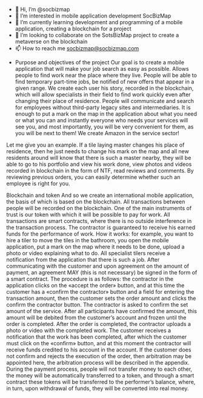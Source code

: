 - 👋 Hi, I’m @socbizmap
- 👀 I’m interested in mobile application development SocBizMap
- 🌱 I’m currently learning development and programming of a mobile application, creating a blockchain for a project
- 💞️ I’m looking to collaborate on the SotsBizMap project to create a metaverse on the blockchain
- 📫 How to reach me socbizmap@socbizmap.com

<!---
socbizmap/socbizmap is a ✨ special ✨ repository because its `README.md` (this file) appears on your GitHub profile.
You can click the Preview link to take a look at your changes.
--->
- Purpose and objectives of the project
Our goal is to create a mobile application that will make your job search as easy as possible. Allows people to find work near the place where they live. People will be able to find temporary part-time jobs, be notified of new offers that appear in a given range. We create each user his story, recorded in the blockchain, which will allow specialists in their field to find work quickly even after changing their place of residence. People will communicate and search for employees without third-party legacy sites and intermediaries. It is enough to put a mark on the map in the application about what you need or what you can and instantly everyone who needs your services will see you, and most importantly, you will be very convenient for them, as you will be next to them! We create Amazon in the service sector!

Let me give you an example. If a tile laying master changes his place of residence, then he just needs to change his mark on the map and all new residents around will know that there is such a master nearby, they will be able to go to his portfolio and view his work done, view photos and videos recorded in blockchain in the form of NTF, read reviews and comments. By reviewing previous orders, you can easily determine whether such an employee is right for you.

Blockchain and token
And so we create an international mobile application, the basis of which is based on the blockchain. All transactions between people will be recorded on the blockchain. One of the main instruments of trust is our token with which it will be possible to pay for work. All transactions are smart contracts, where there is no outside interference in the transaction process. The contractor is guaranteed to receive his earned funds for the performance of work.
How it works: for example, you want to hire a tiler to move the tiles in the bathroom, you open the mobile application, put a mark on the map where it needs to be done, upload a photo or video explaining what to do. All specialist tilers receive a notification from the application that there is such a job. After communicating with the customer and upon agreement on the amount of payment, an agreement MAY (this is not necessary) be signed in the form of a smart contract. The procedure is as follows: the contractor in the application clicks on the «accept the order» button, and at this time the customer has a «confirm the contractor» button and a field for entering the transaction amount, then the customer sets the order amount and clicks the confirm the contractor button. The contractor is asked to confirm the set amount of the service. After all participants have confirmed the amount, this amount will be debited from the customer’s account and frozen until the order is completed. After the order is completed, the contractor uploads a photo or video with the completed work. The customer receives a notification that the work has been completed, after which the customer must click on the «confirm» button, and at this moment the contractor will receive funds credited to his account in the account. If the customer does not confirm and rejects the execution of the order, then arbitration may be appointed here, the arbitration process will be described in the appendix.
During the payment process, people will not transfer money to each other, the money will be automatically transferred to a token, and through a smart contract these tokens will be transferred to the performer’s balance, where, in turn, upon withdrawal of funds, they will be converted into real money.
